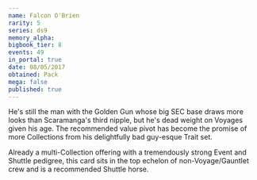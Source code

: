 ```yaml
---
name: Falcon O'Brien
rarity: 5
series: ds9
memory_alpha:
bigbook_tier: 8
events: 49
in_portal: true
date: 08/05/2017
obtained: Pack
mega: false
published: true
---
```


He's still the man with the Golden Gun whose big SEC base draws more looks than Scaramanga's third nipple, but he's dead weight on Voyages given his age. The recommended value pivot has become the promise of more Collections from his delightfully bad guy-esque Trait set.

Already a multi-Collection offering with a tremendously strong Event and Shuttle pedigree, this card sits in the top echelon of non-Voyage/Gauntlet crew and is a recommended Shuttle horse.
